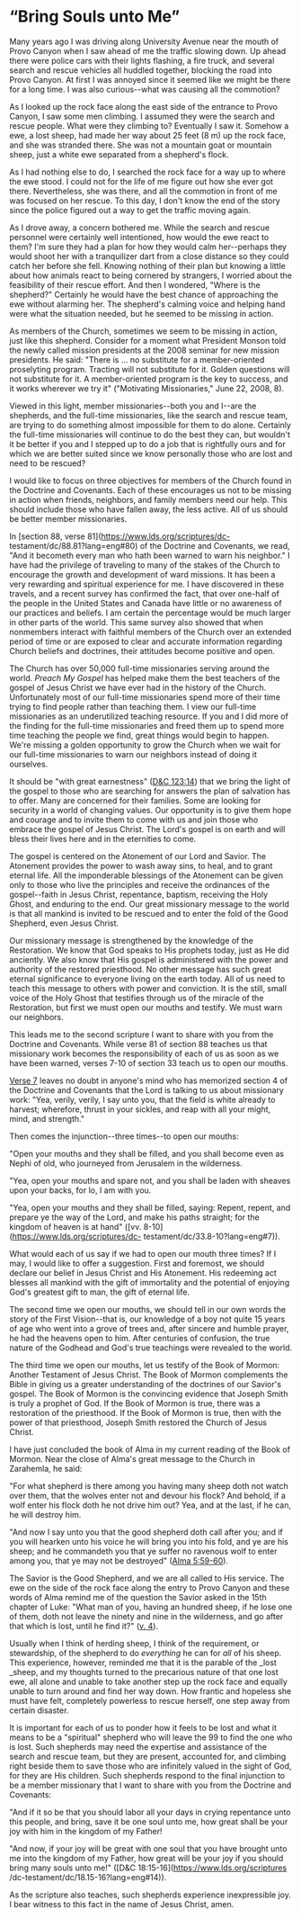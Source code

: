 # “Bring Souls unto Me”

Many years ago I was driving along University Avenue near the mouth of Provo
Canyon when I saw ahead of me the traffic slowing down. Up ahead there were
police cars with their lights flashing, a fire truck, and several search and
rescue vehicles all huddled together, blocking the road into Provo Canyon. At
first I was annoyed since it seemed like we might be there for a long time. I
was also curious--what was causing all the commotion?

As I looked up the rock face along the east side of the entrance to Provo
Canyon, I saw some men climbing. I assumed they were the search and rescue
people. What were they climbing to? Eventually I saw it. Somehow a ewe, a lost
sheep, had made her way about 25 feet (8 m) up the rock face, and she was
stranded there. She was not a mountain goat or mountain sheep, just a white
ewe separated from a shepherd's flock.

As I had nothing else to do, I searched the rock face for a way up to where
the ewe stood. I could not for the life of me figure out how she ever got
there. Nevertheless, she was there, and all the commotion in front of me was
focused on her rescue. To this day, I don't know the end of the story since
the police figured out a way to get the traffic moving again.

As I drove away, a concern bothered me. While the search and rescue personnel
were certainly well intentioned, how would the ewe react to them? I'm sure
they had a plan for how they would calm her--perhaps they would shoot her with
a tranquilizer dart from a close distance so they could catch her before she
fell. Knowing nothing of their plan but knowing a little about how animals
react to being cornered by strangers, I worried about the feasibility of their
rescue effort. And then I wondered, "Where is the shepherd?" Certainly he
would have the best chance of approaching the ewe without alarming her. The
shepherd's calming voice and helping hand were what the situation needed, but
he seemed to be missing in action.

As members of the Church, sometimes we seem to be missing in action, just like
this shepherd. Consider for a moment what President Monson told the newly
called mission presidents at the 2008 seminar for new mission presidents. He
said: "There is ... no substitute for a member-oriented proselyting program.
Tracting will not substitute for it. Golden questions will not substitute for
it. A member-oriented program is the key to success, and it works wherever we
try it" ("Motivating Missionaries," June 22, 2008, 8).

Viewed in this light, member missionaries--both you and I--are the shepherds,
and the full-time missionaries, like the search and rescue team, are trying to
do something almost impossible for them to do alone. Certainly the full-time
missionaries will continue to do the best they can, but wouldn't it be better
if you and I stepped up to do a job that is rightfully ours and for which we
are better suited since we know personally those who are lost and need to be
rescued?

I would like to focus on three objectives for members of the Church found in
the Doctrine and Covenants. Each of these encourages us not to be missing in
action when friends, neighbors, and family members need our help. This should
include those who have fallen away, the less active. All of us should be
better member missionaries.

In [section 88, verse 81](https://www.lds.org/scriptures/dc-
testament/dc/88.81?lang=eng#80) of the Doctrine and Covenants, we read, "And
it becometh every man who hath been warned to warn his neighbor." I have had
the privilege of traveling to many of the stakes of the Church to encourage
the growth and development of ward missions. It has been a very rewarding and
spiritual experience for me. I have discovered in these travels, and a recent
survey has confirmed the fact, that over one-half of the people in the United
States and Canada have little or no awareness of our practices and beliefs. I
am certain the percentage would be much larger in other parts of the world.
This same survey also showed that when nonmembers interact with faithful
members of the Church over an extended period of time or are exposed to clear
and accurate information regarding Church beliefs and doctrines, their
attitudes become positive and open.

The Church has over 50,000 full-time missionaries serving around the world.
_Preach My Gospel_ has helped make them the best teachers of the gospel of
Jesus Christ we have ever had in the history of the Church. Unfortunately most
of our full-time missionaries spend more of their time trying to find people
rather than teaching them. I view our full-time missionaries as an
underutilized teaching resource. If you and I did more of the finding for the
full-time missionaries and freed them up to spend more time teaching the
people we find, great things would begin to happen. We're missing a golden
opportunity to grow the Church when we wait for our full-time missionaries to
warn our neighbors instead of doing it ourselves.

It should be "with great earnestness" ([D&amp;C
123:14](https://www.lds.org/scriptures/dc-testament/dc/123.14?lang=eng#13))
that we bring the light of the gospel to those who are searching for answers
the plan of salvation has to offer. Many are concerned for their families.
Some are looking for security in a world of changing values. Our opportunity
is to give them hope and courage and to invite them to come with us and join
those who embrace the gospel of Jesus Christ. The Lord's gospel is on earth
and will bless their lives here and in the eternities to come.

The gospel is centered on the Atonement of our Lord and Savior. The Atonement
provides the power to wash away sins, to heal, and to grant eternal life. All
the imponderable blessings of the Atonement can be given only to those who
live the principles and receive the ordinances of the gospel--faith in Jesus
Christ, repentance, baptism, receiving the Holy Ghost, and enduring to the
end. Our great missionary message to the world is that all mankind is invited
to be rescued and to enter the fold of the Good Shepherd, even Jesus Christ.

Our missionary message is strengthened by the knowledge of the Restoration. We
know that God speaks to His prophets today, just as He did anciently. We also
know that His gospel is administered with the power and authority of the
restored priesthood. No other message has such great eternal significance to
everyone living on the earth today. All of us need to teach this message to
others with power and conviction. It is the still, small voice of the Holy
Ghost that testifies through us of the miracle of the Restoration, but first
we must open our mouths and testify. We must warn our neighbors.

This leads me to the second scripture I want to share with you from the
Doctrine and Covenants. While verse 81 of section 88 teaches us that
missionary work becomes the responsibility of each of us as soon as we have
been warned, verses 7-10 of section 33 teach us to open our mouths.

[Verse 7](https://www.lds.org/scriptures/dc-testament/dc/33.7?lang=eng#6)
leaves no doubt in anyone's mind who has memorized section 4 of the Doctrine
and Covenants that the Lord is talking to us about missionary work: "Yea,
verily, verily, I say unto you, that the field is white already to harvest;
wherefore, thrust in your sickles, and reap with all your might, mind, and
strength."

Then comes the injunction--three times--to open our mouths:

"Open your mouths and they shall be filled, and you shall become even as Nephi
of old, who journeyed from Jerusalem in the wilderness.

"Yea, open your mouths and spare not, and you shall be laden with sheaves upon
your backs, for lo, I am with you.

"Yea, open your mouths and they shall be filled, saying: Repent, repent, and
prepare ye the way of the Lord, and make his paths straight; for the kingdom
of heaven is at hand" ([vv. 8-10](https://www.lds.org/scriptures/dc-
testament/dc/33.8-10?lang=eng#7)).

What would each of us say if we had to open our mouth three times? If I may, I
would like to offer a suggestion. First and foremost, we should declare our
belief in Jesus Christ and His Atonement. His redeeming act blesses all
mankind with the gift of immortality and the potential of enjoying God's
greatest gift to man, the gift of eternal life.

The second time we open our mouths, we should tell in our own words the story
of the First Vision--that is, our knowledge of a boy not quite 15 years of age
who went into a grove of trees and, after sincere and humble prayer, he had
the heavens open to him. After centuries of confusion, the true nature of the
Godhead and God's true teachings were revealed to the world.

The third time we open our mouths, let us testify of the Book of Mormon:
Another Testament of Jesus Christ. The Book of Mormon complements the Bible in
giving us a greater understanding of the doctrines of our Savior's gospel. The
Book of Mormon is the convincing evidence that Joseph Smith is truly a prophet
of God. If the Book of Mormon is true, there was a restoration of the
priesthood. If the Book of Mormon is true, then with the power of that
priesthood, Joseph Smith restored the Church of Jesus Christ.

I have just concluded the book of Alma in my current reading of the Book of
Mormon. Near the close of Alma's great message to the Church in Zarahemla, he
said:

"For what shepherd is there among you having many sheep doth not watch over
them, that the wolves enter not and devour his flock? And behold, if a wolf
enter his flock doth he not drive him out? Yea, and at the last, if he can, he
will destroy him.

"And now I say unto you that the good shepherd doth call after you; and if you
will hearken unto his voice he will bring you into his fold, and ye are his
sheep; and he commandeth you that ye suffer no ravenous wolf to enter among
you, that ye may not be destroyed" ([Alma
5:59-60](https://www.lds.org/scriptures/bofm/alma/5.59-60?lang=eng#58)).

The Savior is the Good Shepherd, and we are all called to His service. The ewe
on the side of the rock face along the entry to Provo Canyon and these words
of Alma remind me of the question the Savior asked in the 15th chapter of
Luke: "What man of you, having an hundred sheep, if he lose one of them, doth
not leave the ninety and nine in the wilderness, and go after that which is
lost, until he find it?" ([v.
4](https://www.lds.org/scriptures/nt/luke/15.4?lang=eng#3)).

Usually when I think of herding sheep, I think of the requirement, or
stewardship, of the shepherd to do _everything_ he can for _all_ of his sheep.
This experience, however, reminded me that it is the parable of the _lost
_sheep, and my thoughts turned to the precarious nature of that one lost ewe,
all alone and unable to take another step up the rock face and equally unable
to turn around and find her way down. How frantic and hopeless she must have
felt, completely powerless to rescue herself, one step away from certain
disaster.

It is important for each of us to ponder how it feels to be lost and what it
means to be a "spiritual" shepherd who will leave the 99 to find the one who
is lost. Such shepherds may need the expertise and assistance of the search
and rescue team, but they are present, accounted for, and climbing right
beside them to save those who are infinitely valued in the sight of God, for
they are His children. Such shepherds respond to the final injunction to be a
member missionary that I want to share with you from the Doctrine and
Covenants:

"And if it so be that you should labor all your days in crying repentance unto
this people, and bring, save it be one soul unto me, how great shall be your
joy with him in the kingdom of my Father!

"And now, if your joy will be great with one soul that you have brought unto
me into the kingdom of my Father, how great will be your joy if you should
bring many souls unto me!" ([D&amp;C 18:15-16](https://www.lds.org/scriptures
/dc-testament/dc/18.15-16?lang=eng#14)).

As the scripture also teaches, such shepherds experience inexpressible joy. I
bear witness to this fact in the name of Jesus Christ, amen.

